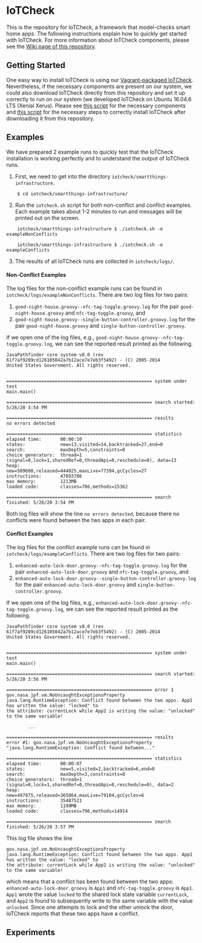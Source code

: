 # IoTCheck
This is the repository for IoTCheck, a framework that model-checks smart home apps. The following instructions explain how to quickly get started with IoTCheck. For more information about IoTCheck components, please see the [Wiki page of this repository](https://github.com/iotuser22/iotcheck/wiki).

## Getting Started
One easy way to install IoTCheck is using our [Vagrant-packaged IoTCheck](https://github.com/iotuser22/iotcheck-vagrant). Nevertheless, if the necessary components are present on our system, we could also download IoTCheck directly from this repository and set it up correctly to run on our system (we developed IoTCheck on Ubuntu 16.04.6 LTS (Xenial Xerus). 
Please see [this script](https://github.com/iotuser22/iotcheck-vagrant/blob/master/bootstrap.sh) for the necessary components and [this script](https://github.com/iotuser22/iotcheck-vagrant/blob/master/data/setup.sh) for the necessary steps to correctly install IoTCheck after downloading it from this repository.

## Examples
We have prepared 2 example runs to quickly test that the IoTCheck installation is working perfectly and to understand the output of IoTCheck runs.

1. First, we need to get into the directory `iotcheck/smartthings-infrastructure`.

```
    $ cd iotcheck/smartthings-infrastructure/
```

2. Run the `iotcheck.sh` script for both non-conflict and conflict examples. Each example takes about 1-2 minutes to run and messages will be printed out on the screen.

```
    iotcheck/smartthings-infrastructure $ ./iotcheck.sh -e exampleNonConflicts
```
```
    iotcheck/smartthings-infrastructure $ ./iotcheck.sh -e exampleConflicts
```

3. The results of all IoTCheck runs are collected in `iotcheck/logs/`.

#### Non-Conflict Examples
The log files for the non-conflict example runs can be found in `iotcheck/logs/exampleNonConflicts`. There are two log files for two pairs: 

1. `good-night-house.groovy--nfc-tag-toggle.groovy.log` for the pair `good-night-house.groovy` and `nfc-tag-toggle.groovy`, and 
2. `good-night-house.groovy--single-button-controller.groovy.log` for the pair `good-night-house.groovy` and `single-button-controller.groovy`.

If we open one of the log files, e.g., `good-night-house.groovy--nfc-tag-toggle.groovy.log`, we can see the reported result printed as the following.

```
JavaPathfinder core system v8.0 (rev 61f7af9209cd126105042a7b12ace7e7eb3f5492) - (C) 2005-2014 
United States Government. All rights reserved.


====================================================== system under test
main.main()

====================================================== search started: 5/26/20 3:54 PM

====================================================== results
no errors detected

====================================================== statistics
elapsed time:       00:00:10
states:             new=13,visited=14,backtracked=27,end=0
search:             maxDepth=5,constraints=0
choice generators:  thread=1 (signal=0,lock=1,sharedRef=0,threadApi=0,reschedule=0), data=13
heap:               new=589608,released=444025,maxLive=77394,gcCycles=27
instructions:       47693786
max memory:         1213MB
loaded code:        classes=786,methods=15362

====================================================== search finished: 5/26/20 3:54 PM
```

Both log files will show the line `no errors detected`, because there no conflicts were found between the two apps in each pair.

#### Conflict Examples
The log files for the conflict example runs can be found in `iotcheck/logs/exampleConflicts`. There are two log files for two pairs: 

1. `enhanced-auto-lock-door.groovy--nfc-tag-toggle.groovy.log` for the pair `enhanced-auto-lock-door.groovy` and `nfc-tag-toggle.groovy`, and 
2. `enhanced-auto-lock-door.groovy--single-button-controller.groovy.log` for the pair `enhanced-auto-lock-door.groovy` and `single-button-controller.groovy`.

If we open one of the log files, e.g., `enhanced-auto-lock-door.groovy--nfc-tag-toggle.groovy.log`, we can see the reported result printed as the following.

```
JavaPathfinder core system v8.0 (rev 61f7af9209cd126105042a7b12ace7e7eb3f5492) - (C) 2005-2014 
United States Government. All rights reserved.


====================================================== system under test
main.main()

====================================================== search started: 5/26/20 3:56 PM

====================================================== error 1
gov.nasa.jpf.vm.NoUncaughtExceptionsProperty
java.lang.RuntimeException: Conflict found between the two apps. App1 has written the value: "locked" to 
the attribute: currentLock while App2 is writing the value: "unlocked" to the same variable!
        
        ...

====================================================== results
error #1: gov.nasa.jpf.vm.NoUncaughtExceptionsProperty "java.lang.RuntimeException: Conflict found between..."

====================================================== statistics
elapsed time:       00:00:07
states:             new=5,visited=2,backtracked=6,end=0
search:             maxDepth=3,constraints=0
choice generators:  thread=1 (signal=0,lock=1,sharedRef=0,threadApi=0,reschedule=0), data=2
heap:               new=497975,released=365064,maxLive=79104,gcCycles=6
instructions:       35487521
max memory:         1199MB
loaded code:        classes=796,methods=14914

====================================================== search finished: 5/26/20 3:57 PM
```

This log file shows the line

```
gov.nasa.jpf.vm.NoUncaughtExceptionsProperty
java.lang.RuntimeException: Conflict found between the two apps. App1 has written the value: "locked" to 
the attribute: currentLock while App2 is writing the value: "unlocked" to the same variable!
```

which means that a conflict has been found between the two apps: `enhanced-auto-lock-door.groovy` is `App1` and `nfc-tag-toggle.groovy` is `App1`. `App1` wrote the value `locked` to the shared lock state variable `currentLock`, and `App2` is found to subsequently write to the same variable with the value `unlocked`. Since one attempts to lock and the other unlock the door, IoTCheck reports that these two apps have a conflict.

## Experiments
